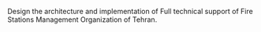 Design the architecture and implementation of Full technical support of Fire Stations Management Organization of Tehran.
